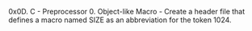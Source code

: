 0x0D. C - Preprocessor
0. Object-like Macro - Create a header file that defines a macro named SIZE as an abbreviation for the token 1024.
